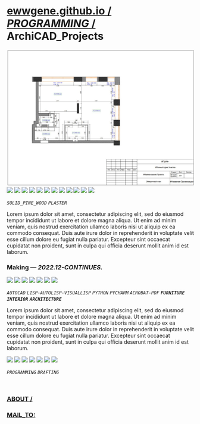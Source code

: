
# [ewwgene.github.io /](https://ewwgene.github.io/) [_PROGRAMMING_ /](https://ewwgene.github.io/PROGRAMMING) ArchiCAD_Projects

[![ArchiCAD_Projects](/100.jpg)](https://ewwgene.github.io/ArchiCAD_Projects/Carousel)<br> <a id="112" href="https://ewwgene.github.io/ArchiCAD_Projects/Carousel/#112"><img src="https://ewwgene.github.io/ArchiCAD_Projects/112.jpg" height="66"></a> <a id="113" href="https://ewwgene.github.io/ArchiCAD_Projects/Carousel/#113"><img src="https://ewwgene.github.io/ArchiCAD_Projects/113.jpg" height="66"></a> <a id="114" href="https://ewwgene.github.io/ArchiCAD_Projects/Carousel/#114"><img src="https://ewwgene.github.io/ArchiCAD_Projects/114.jpg" height="66"></a> <a id="115" href="https://ewwgene.github.io/ArchiCAD_Projects/Carousel/#115"><img src="https://ewwgene.github.io/ArchiCAD_Projects/115.jpg" height="66"></a> <a id="116" href="https://ewwgene.github.io/ArchiCAD_Projects/Carousel/#116"><img src="https://ewwgene.github.io/ArchiCAD_Projects/116.jpg" height="66"></a> <a id="117" href="https://ewwgene.github.io/ArchiCAD_Projects/Carousel/#117"><img src="https://ewwgene.github.io/ArchiCAD_Projects/117.jpg" height="66"></a> <a id="118" href="https://ewwgene.github.io/ArchiCAD_Projects/Carousel/#118"><img src="https://ewwgene.github.io/ArchiCAD_Projects/118.jpg" height="66"></a> <a id="119" href="https://ewwgene.github.io/ArchiCAD_Projects/Carousel/#119"><img src="https://ewwgene.github.io/ArchiCAD_Projects/119.jpg" height="66"></a> <a id="120" href="https://ewwgene.github.io/ArchiCAD_Projects/Carousel/#120"><img src="https://ewwgene.github.io/ArchiCAD_Projects/120.jpg" height="66"></a> <a id="121" href="https://ewwgene.github.io/ArchiCAD_Projects/Carousel/#121"><img src="https://ewwgene.github.io/ArchiCAD_Projects/121.jpg" height="66"></a> <a id="122" href="https://ewwgene.github.io/ArchiCAD_Projects/Carousel/#122"><img src="https://ewwgene.github.io/ArchiCAD_Projects/122.jpg" height="66"></a> <a id="123" href="https://ewwgene.github.io/ArchiCAD_Projects/Carousel/#123"><img src="https://ewwgene.github.io/ArchiCAD_Projects/123.jpg" height="66"></a> <a id="text">&#160;</a>

_`SOLID_PINE_WOOD`_ _`PLASTER`_ 

Lorem ipsum dolor sit amet, consectetur adipiscing elit, sed do eiusmod tempor incididunt ut labore et dolore magna aliqua. Ut enim ad minim veniam, quis nostrud exercitation ullamco laboris nisi ut aliquip ex ea commodo consequat. Duis aute irure dolor in reprehenderit in voluptate velit esse cillum dolore eu fugiat nulla pariatur. Excepteur sint occaecat cupidatat non proident, sunt in culpa qui officia deserunt mollit anim id est laborum.

### Making — _2022.12-CONTINUES._
<a id="211m" href="https://ewwgene.github.io/ArchiCAD_Projects/Carousel/#211m"><img src="https://ewwgene.github.io/ArchiCAD_Projects/Making/211.jpg" height="66"></a> <a id="212m" href="https://ewwgene.github.io/ArchiCAD_Projects/Carousel/#212m"><img src="https://ewwgene.github.io/ArchiCAD_Projects/Making/212.jpg" height="66"></a> <a id="213m" href="https://ewwgene.github.io/ArchiCAD_Projects/Carousel/#213m"><img src="https://ewwgene.github.io/ArchiCAD_Projects/Making/213.jpg" height="66"></a> <a id="311m" href="https://ewwgene.github.io/ArchiCAD_Projects/Carousel/#311m"><img src="https://ewwgene.github.io/ArchiCAD_Projects/Making/311.jpg" height="66"></a> <a id="313m" href="https://ewwgene.github.io/ArchiCAD_Projects/Carousel/#313m"><img src="https://ewwgene.github.io/ArchiCAD_Projects/Making/313.jpg" height="66"></a> <a id="411m" href="https://ewwgene.github.io/ArchiCAD_Projects/Carousel/#411m"><img src="https://ewwgene.github.io/ArchiCAD_Projects/Making/411.jpg" height="66"></a> <a id="413m" href="https://ewwgene.github.io/ArchiCAD_Projects/Carousel/#413m"><img src="https://ewwgene.github.io/ArchiCAD_Projects/Making/413.jpg" height="66"></a>  

_`AUTOCAD`_ _`LISP-AUTOLISP-VISUALLISP`_ _`PYTHON`_ _`PYCHARM`_ _`ACROBAT-PDF`_  _**`FURNITURE`**_ _**`INTERIOR`**_ _**`ARCHITECTURE`**_ 

Lorem ipsum dolor sit amet, consectetur adipiscing elit, sed do eiusmod tempor incididunt ut labore et dolore magna aliqua. Ut enim ad minim veniam, quis nostrud exercitation ullamco laboris nisi ut aliquip ex ea commodo consequat. Duis aute irure dolor in reprehenderit in voluptate velit esse cillum dolore eu fugiat nulla pariatur. Excepteur sint occaecat cupidatat non proident, sunt in culpa qui officia deserunt mollit anim id est laborum.

<a id="311" href="https://ewwgene.github.io/ArchiCAD_Projects/Carousel/#311"><img src="https://ewwgene.github.io/ArchiCAD_Projects/311.jpg" height="66"></a> <a id="313" href="https://ewwgene.github.io/ArchiCAD_Projects/Carousel/#313"><img src="https://ewwgene.github.io/ArchiCAD_Projects/313.jpg" height="66"></a> <a id="315" href="https://ewwgene.github.io/ArchiCAD_Projects/Carousel/#315"><img src="https://ewwgene.github.io/ArchiCAD_Projects/315.jpg" height="66"></a> <a id="317" href="https://ewwgene.github.io/ArchiCAD_Projects/Carousel/#317"><img src="https://ewwgene.github.io/ArchiCAD_Projects/317.jpg" height="66"></a> <a id="321" href="https://ewwgene.github.io/ArchiCAD_Projects/Carousel/#321"><img src="https://ewwgene.github.io/ArchiCAD_Projects/321.jpg" height="66"></a> <a id="323" href="https://ewwgene.github.io/ArchiCAD_Projects/Carousel/#323"><img src="https://ewwgene.github.io/ArchiCAD_Projects/323.jpg" height="66"></a> <a id="400" href="https://ewwgene.github.io/ArchiCAD_Projects/Carousel/#400"><img src="https://ewwgene.github.io/ArchiCAD_Projects/400.gif" height="66"></a> 

_`PROGRAMMING`_ _`DRAFTING`_ 

<br> 

### [ABOUT /](https://ewwgene.github.io/ABOUT)
### [MAIL_TO:](mailto:r0cam@me.com)